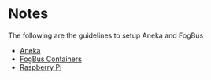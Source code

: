 # Notes 

The following are the guidelines to setup Aneka and FogBus

- [Aneka](docs/Aneka.md)
- [FogBus Containers](docs/FogBusContainers.md)
- [Raspberry Pi](docs/RaspberryPi.md)